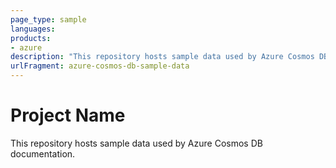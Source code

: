 ```yaml
---
page_type: sample
languages:
products:
- azure
description: "This repository hosts sample data used by Azure Cosmos DB documentation."
urlFragment: azure-cosmos-db-sample-data
---
```


# Project Name

This repository hosts sample data used by Azure Cosmos DB documentation.


